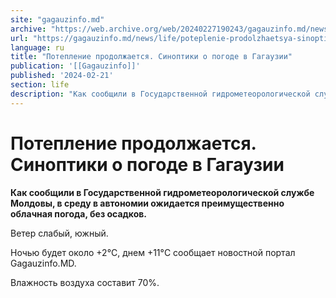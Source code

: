 ```yaml
---
site: "gagauzinfo.md"
archive: "https://web.archive.org/web/20240227190243/gagauzinfo.md/news/life/poteplenie-prodolzhaetsya-sinoptiki-o-pogode-v-gagauzii"
url: "https://gagauzinfo.md/news/life/poteplenie-prodolzhaetsya-sinoptiki-o-pogode-v-gagauzii"
language: ru
title: "Потепление продолжается. Синоптики о погоде в Гагаузии"
publication: '[[Gagauzinfo]]'
published: '2024-02-21'
section: life
description: "Как сообщили в Государственной гидрометеорологической службе Молдовы, в среду в автономии ожидается преимущественно облачная погода, без осадков."
---
```


# Потепление продолжается. Синоптики о погоде в Гагаузии

**Как сообщили в Государственной гидрометеорологической службе Молдовы, в среду в автономии ожидается преимущественно облачная погода, без осадков.**

Ветер слабый, южный.

Ночью будет около +2°C, днем +11°C сообщает новостной портал Gagauzinfo.MD.

Влажность воздуха составит 70%.